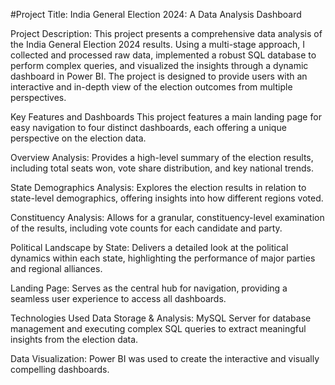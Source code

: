 #Project Title: India General Election 2024: A Data Analysis Dashboard

Project Description:
This project presents a comprehensive data analysis of the India General Election 2024 results. Using a multi-stage approach, I collected and processed raw data, implemented a robust SQL database to perform complex queries, and visualized the insights through a dynamic dashboard in Power BI. The project is designed to provide users with an interactive and in-depth view of the election outcomes from multiple perspectives.

Key Features and Dashboards
This project features a main landing page for easy navigation to four distinct dashboards, each offering a unique perspective on the election data.

Overview Analysis: Provides a high-level summary of the election results, including total seats won, vote share distribution, and key national trends.

State Demographics Analysis: Explores the election results in relation to state-level demographics, offering insights into how different regions voted.

Constituency Analysis: Allows for a granular, constituency-level examination of the results, including vote counts for each candidate and party.

Political Landscape by State: Delivers a detailed look at the political dynamics within each state, highlighting the performance of major parties and regional alliances.

Landing Page: Serves as the central hub for navigation, providing a seamless user experience to access all dashboards.

Technologies Used
Data Storage & Analysis: MySQL Server for database management and executing complex SQL queries to extract meaningful insights from the election data.

Data Visualization: Power BI was used to create the interactive and visually compelling dashboards.
